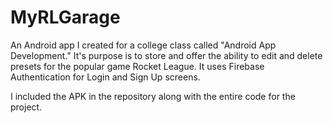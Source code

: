 # MyRLGarage

An Android app I created for a college class called "Android App Development." It's purpose is to store and offer the ability to edit and delete presets for the popular game Rocket League. It uses Firebase Authentication for Login and Sign Up screens.

I included the APK in the repository along with the entire code for the project.
